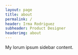 ```yaml
---
layout: page
title: about
permalink: /
header: Irma Rodriguez
subheader: Product Designer
headerimg: about
---
```


<aside>
    My lorum ipsum sidebar content.
</aside>   
